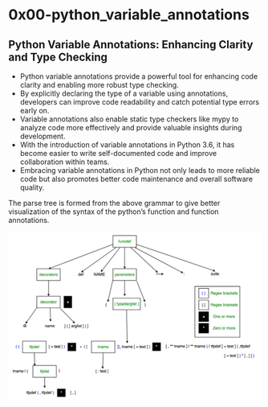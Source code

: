 # 0x00-python_variable_annotations

<h2>
 Python Variable Annotations: Enhancing Clarity and Type Checking 
</h2>

<ul>
  <li>
    Python variable annotations provide a powerful tool for enhancing code clarity and enabling more robust type checking.
  </li>
    <li>
    By explicitly declaring the type of a variable using annotations, developers can improve code readability and catch potential type errors early on.
  </li>
    <li>
    Variable annotations also enable static type checkers like mypy to analyze code more effectively and provide valuable insights during development.
  </li>
  <li>
    With the introduction of variable annotations in Python 3.6, it has become easier to write self-documented code and improve collaboration within teams.
  </li>
    <li>
    Embracing variable annotations in Python not only leads to more reliable code but also promotes better code maintenance and overall software quality.
  </li>
</ul>

The parse tree is formed from the above grammar to give better visualization of the syntax of the python’s function and function annotations.

<img src="./image.png" />
